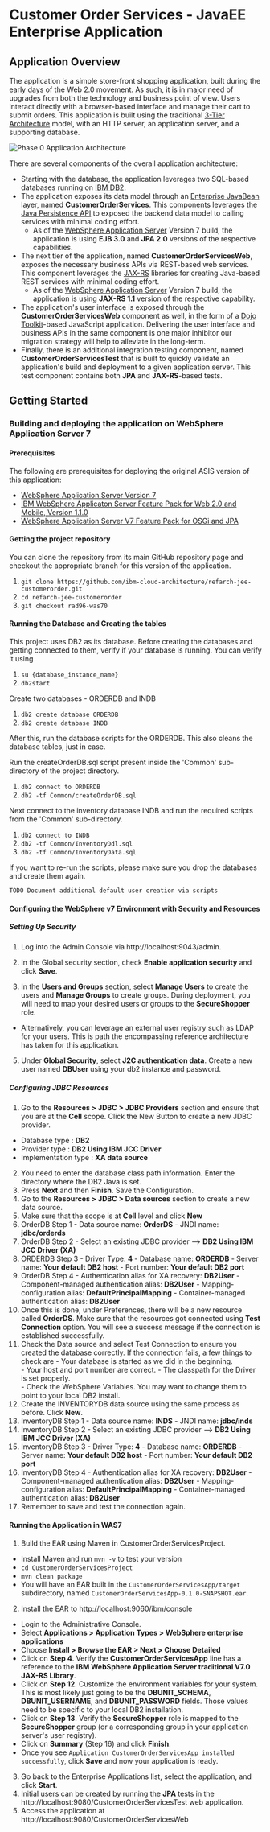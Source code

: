 # Customer Order Services - JavaEE Enterprise Application

## Application Overview

The application is a simple store-front shopping application, built during the early days of the Web 2.0 movement.  As such, it is in major need of upgrades from both the technology and business point of view.  Users interact directly with a browser-based interface and manage their cart to submit orders.  This application is built using the traditional [3-Tier Architecture](http://www.tonymarston.net/php-mysql/3-tier-architecture.html) model, with an HTTP server, an application server, and a supporting database.

![Phase 0 Application Architecture](https://github.com/ibm-cloud-architecture/refarch-jee/raw/master/static/imgs/apparch-pc-phase0-customerorderservices.png)

There are several components of the overall application architecture:
- Starting with the database, the application leverages two SQL-based databases running on [IBM DB2](https://www.ibm.com/analytics/us/en/technology/db2/).
- The application exposes its data model through an [Enterprise JavaBean](https://en.wikipedia.org/wiki/Enterprise_JavaBeans) layer, named **CustomerOrderServices**.  This components leverages the [Java Persistence API](https://en.wikibooks.org/wiki/Java_Persistence/What_is_JPA%3F) to exposed the backend data model to calling services with minimal coding effort.
  - As of the [WebSphere Application Server](http://www-03.ibm.com/software/products/en/appserv-was) Version 7 build, the application is using **EJB 3.0** and **JPA 2.0** versions of the respective capabilities.
- The next tier of the application, named **CustomerOrderServicesWeb**, exposes the necessary business APIs via REST-based web services.  This component leverages the [JAX-RS](https://en.wikipedia.org/wiki/Java_API_for_RESTful_Web_Services) libraries for creating Java-based REST services with minimal coding effort.
  - As of the [WebSphere Application Server](http://www-03.ibm.com/software/products/en/appserv-was) Version 7 build, the application is using **JAX-RS 1.1** version of the respective capability.
- The application's user interface is exposed through the **CustomerOrderServicesWeb** component as well, in the form of a [Dojo Toolkit](#tbd)-based JavaScript application.  Delivering the user interface and business APIs in the same component is one major inhibitor our migration strategy will help to alleviate in the long-term.
- Finally, there is an additional integration testing component, named **CustomerOrderServicesTest** that is built to quickly validate an application's build and deployment to a given application server.  This test component contains both **JPA** and **JAX-RS**-based tests.  

## Getting Started

### Building and deploying the application on WebSphere Application Server 7

#### Prerequisites

The following are prerequisites for deploying the original ASIS version of this application:
- [WebSphere Application Server Version 7](http://www-03.ibm.com/software/products/en/appserv-was)
- [IBM WebSphere Applicaton Server Feature Pack for Web 2.0 and Mobile, Version 1.1.0](http://www-01.ibm.com/support/docview.wss?uid=swg24033752)
- [WebSphere Application Server V7 Feature Pack for OSGi and JPA](http://www-01.ibm.com/support/docview.wss?uid=swg24033884)

#### Getting the project repository

You can clone the repository from its main GitHub repository page and checkout the appropriate branch for this version of the application.

1. `git clone https://github.com/ibm-cloud-architecture/refarch-jee-customerorder.git`  
2. `cd refarch-jee-customerorder`  
3. `git checkout rad96-was70`  


#### Running the Database and Creating the tables

This project uses DB2 as its database. Before creating the databases and getting connected to them, verify if your database is running. You can verify it using

1. `su {database_instance_name}`
2. `db2start`

Create two databases - ORDERDB and INDB

1. `db2 create database ORDERDB`
2. `db2 create database INDB`

After this, run the database scripts for the ORDERDB.  This also cleans the database tables, just in case.  

Run the createOrderDB.sql script present inside the 'Common' sub-directory of the project directory.

1. `db2 connect to ORDERDB`
2. `db2 -tf Common/createOrderDB.sql`

Next connect to the inventory database INDB and run the required scripts from the 'Common' sub-directory.

1. `db2 connect to INDB`
2. `db2 -tf Common/InventoryDdl.sql`
3. `db2 -tf Common/InventoryData.sql`

If you want to re-run the scripts, please make sure you drop the databases and create them again.

`TODO Document additional default user creation via scripts`

#### Configuring the WebSphere v7 Environment with Security and Resources

##### Setting Up Security

1. Log into the Admin Console via http://localhost:9043/admin.

3. In the Global security section, check **Enable application security** and click **Save**.

4. In the **Users and Groups** section, select **Manage Users** to create the users and **Manage Groups** to create groups. During deployment, you will need to map your desired users or groups to the **SecureShopper** role.
  - Alternatively, you can leverage an external user registry such as LDAP for your users.  This is path the encompassing reference architecture has taken for this application.

5. Under **Global Security**, select **J2C authentication data**. Create a new user named **DBUser** using your db2 instance and password.

##### Configuring JDBC Resources

1. Go to the **Resources > JDBC > JDBC Providers** section and ensure that you are at the **Cell** scope.  Click the New Button to create a new JDBC provider.
  -  Database type : **DB2**
  -  Provider type : **DB2 Using IBM JCC Driver**
  -  Implementation type : **XA data source**
2. You need to enter the database class path information. Enter the directory where the DB2 Java is set.
3. Press **Next** and then **Finish**. Save the Configuration.
4. Go to the **Resources > JDBC > Data sources** section to create a new data source.
  1. Make sure that the scope is at **Cell** level and click **New**
  2.  OrderDB Step 1
    -  Data source name: **OrderDS**
    -  JNDI name: **jdbc/orderds**
  3.  OrderDB Step 2
    - Select an existing JDBC provider --> **DB2 Using IBM JCC Driver (XA)**
  4.  ORDERDB Step 3
    - Driver Type: **4**
    - Database name: **ORDERDB**
    - Server name: **Your default DB2 host**
    - Port number: **Your default DB2 port**
  5.  OrderDB Step 4
    - Authentication alias for XA recovery: **DB2User**
    - Component-managed authentication alias: **DB2User**
    - Mapping-configuration alias: **DefaultPrincipalMapping**
    - Container-managed authentication alias: **DB2User**
  6.  Once this is done, under Preferences, there will be a new resource called **OrderDS**. Make sure that the resources got connected using **Test Connection** option.  You will see a success message if the connection is established successfully.
  7. Check the Data source and select Test Connection to ensure you created the database correctly.  If the connection fails, a few things to check are
    - Your database is started as we did in the beginning.  
    - Your host and port number are correct.
    - The classpath for the Driver is set properly.  
    - Check the WebSphere Variables.  You may want to change them to point to your local DB2 install.
  8.  Create the INVENTORYDB data source using the same process as before.  Click **New**.
  9.  InventoryDB Step 1
    -  Data source name: **INDS**
    -  JNDI name: **jdbc/inds**
  10.  InventoryDB Step 2
    - Select an existing JDBC provider --> **DB2 Using IBM JCC Driver (XA)**
  11.  InventoryDB Step 3
    - Driver Type: **4**
    - Database name: **ORDERDB**
    - Server name: **Your default DB2 host**
    - Port number: **Your default DB2 port**
  12.  InventoryDB Step 4
    - Authentication alias for XA recovery: **DB2User**
    - Component-managed authentication alias: **DB2User**
    - Mapping-configuration alias: **DefaultPrincipalMapping**
    - Container-managed authentication alias: **DB2User**
  13. Remember to save and test the connection again.

#### Running the Application in WAS7

1.  Build the EAR using Maven in CustomerOrderServicesProject.

  -  Install Maven and run `mvn -v` to test your version
  -  `cd CustomerOrderServicesProject`
  -  `mvn clean package`
  -  You will have an EAR built in the `CustomerOrderServicesApp/target` subdirectory, named `CustomerOrderServicesApp-0.1.0-SNAPSHOT.ear`.

2. Install the EAR to http://localhost:9060/ibm/console

  -  Login to the Administrative Console.
  -  Select **Applications > Application Types > WebSphere enterprise applications**
  -  Choose **Install > Browse the EAR > Next > Choose Detailed**
  -  Click on **Step 4**.  Verify the **CustomerOrderServicesApp** line has a reference to the **IBM WebSphere Application Server traditional V7.0 JAX-RS Library**.
  -  Click on **Step 12**.  Customize the environment variables for your system. This is most likely just going to be the **DBUNIT_SCHEMA**, **DBUNIT_USERNAME**, and **DBUNIT_PASSWORD** fields. Those values need to be specific to your local DB2 installation.
  -  Click on **Step 13**.  Verify the **SecureShopper** role is mapped to the **SecureShopper** group (or a corresponding group in your application server's user registry).
  -  Click on **Summary** (Step 16) and click **Finish**.
  -  Once you see `Application CustomerOrderServicesApp installed successfully`, click **Save** and now your application is ready.

3.  Go back to the Enterprise Applications list, select the application, and click **Start**.
4.  Initial users can be created by running the **JPA** tests in the http://localhost:9080/CustomerOrderServicesTest web application.
5.  Access the application at http://localhost:9080/CustomerOrderServicesWeb
